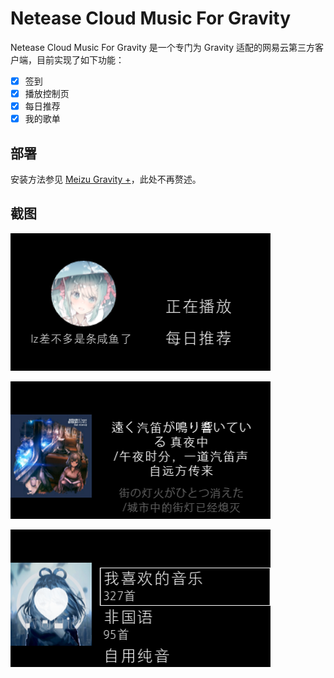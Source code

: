 # Netease Cloud Music  For Gravity

Netease Cloud Music  For Gravity 是一个专门为 Gravity 适配的网易云第三方客户端，目前实现了如下功能：

- [x] 签到
- [x] 播放控制页
- [x] 每日推荐
- [x] 我的歌单

## 部署

安装方法参见 [Meizu Gravity +](GRAVITY_PLUS.md)，此处不再赘述。

## 截图

![](https://raw.githubusercontent.com/lz233/MeizuGravity/master/Gravity/cloudmusic-1.png)

![](https://raw.githubusercontent.com/lz233/MeizuGravity/master/Gravity/cloudmusic-2.png)

![](https://raw.githubusercontent.com/lz233/MeizuGravity/master/Gravity/cloudmusic-3.png)
